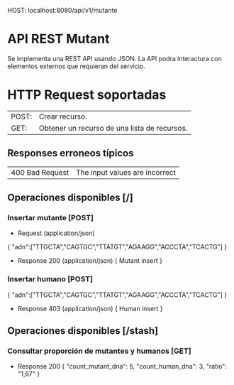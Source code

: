 HOST: localhost:8080/api/v1/mutante

# API REST Mutant

Se implementa una REST API usando JSON.
La API podra interactura con elementos externos que requieran del servicio.

# HTTP Request soportadas
<table>
<tr><td>POST:</td><td>Crear recurso. </td></tr>
<tr><td>GET: </td><td>Obtener un recurso de una lista de recursos.</td></tr>
</table>


## Responses erroneos típicos

<table>
<tr><td>400 Bad Request</td><td>The input values are incorrect</td></tr>
</table>

## Operaciones disponibles [/]
### Insertar mutante [POST]
+ Request (application/json)

{
"adn":["TTGCTA","CAGTGC","TTATGT","AGAAGG","ACCCTA","TCACTG"]
}
+ Response 200 (application/json)
{
Mutant insert
}

### Insertar humano [POST]
{
"adn":["TTGCTA","CAGTGC","TTATGT","AGAAGG","ACCCTA","TCACTG"]
}
+ Response 403 (application/json)
{
Human insert
}
## Operaciones disponibles [/stash]
### Consultar proporción de mutantes y humanos [GET]
+ Response 200
{
    "count_mutant_dna": 5,
    "count_human_dna": 3,
    "ratio": "1,67"
}
